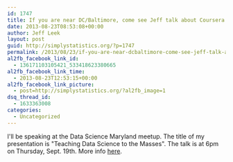```yaml
---
id: 1747
title: If you are near DC/Baltimore, come see Jeff talk about Coursera
date: 2013-08-23T08:53:08+00:00
author: Jeff Leek
layout: post
guid: http://simplystatistics.org/?p=1747
permalink: /2013/08/23/if-you-are-near-dcbaltimore-come-see-jeff-talk-about-coursera/
al2fb_facebook_link_id:
  - 136171103105421_533418623380665
al2fb_facebook_link_time:
  - 2013-08-23T12:53:15+00:00
al2fb_facebook_link_picture:
  - post=http://simplystatistics.org/?al2fb_image=1
dsq_thread_id:
  - 1633363008
categories:
  - Uncategorized
---
```

I'll be speaking at the Data Science Maryland meetup. The title of my presentation is "Teaching Data Science to the Masses". The talk is at 6pm on Thursday, Sept. 19th. More info [here](http://www.meetup.com/Data-Science-MD/events/135629022/).
